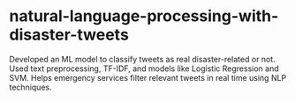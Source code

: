 # natural-language-processing-with-disaster-tweets
Developed an ML model to classify tweets as real disaster-related or not. Used text preprocessing, TF-IDF, and models like Logistic Regression and SVM. Helps emergency services filter relevant tweets in real time using NLP techniques.
